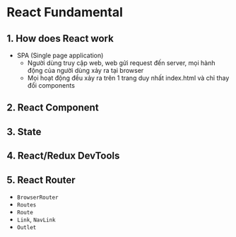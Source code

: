# React Fundamental

## 1. How does React work

- SPA (Single page application)
  - Người dùng truy cập web, web gửi request đến server, mọi hành động của người dùng xảy ra tại browser
  - Mọi hoạt động đều xảy ra trên 1 trang duy nhất index.html và chỉ thay đổi components

## 2. React Component

## 3. State

## 4. React/Redux DevTools

## 5. React Router

- `BrowserRouter`
- `Routes`
- `Route`
- `Link`, `NavLink`
- `Outlet`
